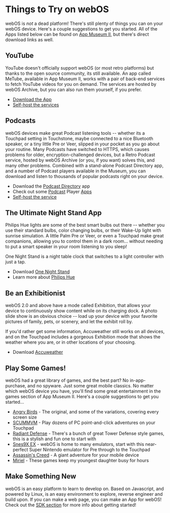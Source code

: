 # Things to Try on webOS
webOS is *not* a dead platform! There's still plenty of things you can on your webOS device. Here's a couple suggestions to get you started. All of the Apps listed below can be found on [App Museum II](appstores.md), but there's direct download links as well.

## YouTube
YouTube doesn't officially support webOS (or most retro platforms) but thanks to the open source community, its still available. An app called MeTube, available in App Museum II, works with a pair of back-end services to fetch YouTube videos for you on demand. The services are hosted by webOS Archive, but you can also run them yourself, if you prefer.

* [Download the App](http://appcatalog.webosarchive.com/showMuseumDetails.php?search=metube&app=1005774)
* [Self-host the services](https://github.com/codepoet80/metube-php-servicewrapper)

## Podcasts
webOS devices make great Podcast listening tools -- whether its a Touchpad setting in Touchstone, maybe connected to a nice Bluetooth speaker, or a tiny little Pre or Veer, slipped in your pocket as you go about your routine. Many Podcasts have switched to HTTPS, which causes problems for older, encryption-challenged devices, but a Retro Podcast service, hosted by webOS Archive (or you, if you want) solves this, and many other problems. Combined with a stand-alone Podcast Directory app, and a number of Podcast players available in the Museum, you can download and listen to thousands of popular podcasts right on your device.

* Download the [Podcast Directory](http://appcatalog.webosarchive.com/showMuseumDetails.php?search=podcast&app=1005778) app
* Check out some [Podcast](http://appcatalog.webosarchive.com/showMuseumDetails.php?search=podder&app=2046) Player [Apps](http://appcatalog.webosarchive.com/showMuseumDetails.php?search=video&app=10384)
* [Self-host the service](https://github.com/codepoet80/webos-podcastdirectory)

## The Ultimate Night Stand App
Philips Hue lights are some of the best smart bulbs out there -- whether you use their standard bulbs, color changing bulbs, or their Wake-Up light with sunrise simulation. A little Palm Pre or Veer, or even a Touchpad make great companions, allowing you to control them in a dark room... without needing to put a smart speaker in your room listening to you sleep!

One Night Stand is a night table clock that switches to a light controller with just a tap.

* Download [One Night Stand](http://appcatalog.webosarchive.com/showMuseumDetails.php?search=one+night&app=1005771)
* Learn more about [Philips Hue](https://www.usa.philips.com/c-e/smartsleep/wake-up-light-portfolio.html) 

## Be an Exhibitionist
webOS 2.0 and above have a mode called Exhibition, that allows your device to continuously show content while on its charging dock. A photo slide show is an obvious choice -- load up your device with your favorite pictures of family, pets, or scenery, and let the exhibit roll by.

If you'd rather get some information, Accuweather still works on all devices, and on the Touchpad includes a gorgeous Exhibition mode that shows the weather where you are, or in other locations of your choosing.

* Download [Accuweather](http://appcatalog.webosarchive.com/showMuseum.php?search=accuweather)

## Play Some Games!
webOS had a great library of games, and the best part? No in-app-purchase, and no spyware. Just some great mobile classics. No matter which webOS device you have, you'll find some great entertainment in the games section of App Museum II. Here's a couple suggestions to get you started...

* [Angry Birds](http://appcatalog.webosarchive.com/showMuseum.php?search=angry+birds) - The original, and some of the variations, covering every screen size
* [SCUMMVM](http://appcatalog.webosarchive.com/showMuseumDetails.php?search=scumm&app=1005763) - Play dozens of PC point-and-click adventures on your Touchpad
* [Radiant Defense](http://appcatalog.webosarchive.com/showMuseum.php?search=radiant) - There's a bunch of great Tower Defense style games, this is a stylish and fun one to start with
* [Snes9X EX](http://appcatalog.webosarchive.com/showMuseumDetails.php?search=snes&app=8214) - webOS is home to many emulators, start with this near-perfect Super Nintendo emulator for Pre through to the Touchpad
* [Assassin's Creed](http://appcatalog.webosarchive.com/showMuseum.php?search=assassin%27s+creed) - A giant adventure for your mobile device
* [Miriel](http://appcatalog.webosarchive.com/showMuseum.php?search=Miriel) - These games keep my youngest daughter busy for hours

## Make Something New
webOS is an easy platform to learn to develop on. Based on Javascript, and powered by Linux, is an easy environment to explore, reverse engineer and build upon. If you can make a web page, you can make an App for webOS! Check out the [SDK section](sdkpdk.md) for more info about getting started!